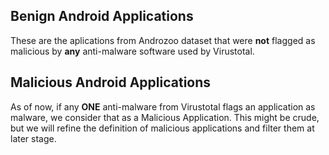 ## Benign Android Applications

These are the aplications from Androzoo dataset that were **not** flagged as malicious by **any** anti-malware software used by Virustotal.

## Malicious Android Applications

As of now, if any **ONE** anti-malware from Virustotal flags an application as malware, we consider that as a Malicious Application. This might be crude, but we will refine the definition of malicious applications and filter them at later stage.
